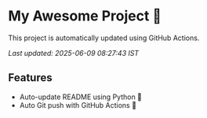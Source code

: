 # My Awesome Project 🚀

This project is automatically updated using GitHub Actions.

_Last updated: 2025-06-09 08:27:43 IST_

## Features
- Auto-update README using Python 🐍
- Auto Git push with GitHub Actions 🤖
